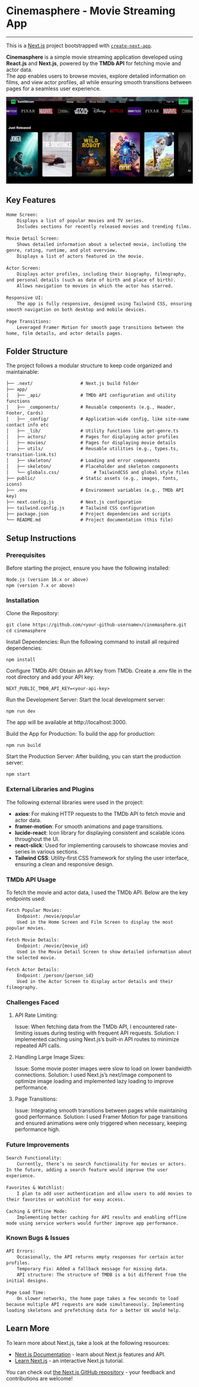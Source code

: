 # Cinemasphere - Movie Streaming App
<hr />

This is a [Next.js](https://nextjs.org) project bootstrapped with [`create-next-app`](https://nextjs.org/docs/app/api-reference/cli/create-next-app).

<b>Cinemasphere</b> is a simple movie streaming application developed using <b>React.js</b> and <b>Next.js</b>, powered by the <b>TMDb API</b> for fetching movie and actor data. <br />
The app enables users to browse movies, explore detailed information on films, and view actor profiles, all while ensuring smooth transitions between pages for a seamless user experience.

![Demo view](public/image.png)

## Key Features

    Home Screen:
        Displays a list of popular movies and TV series.
        Includes sections for recently released movies and trending films.

    Movie Detail Screen:
        Shows detailed information about a selected movie, including the genre, rating, runtime, and plot overview.
        Displays a list of actors featured in the movie.

    Actor Screen:
        Displays actor profiles, including their biography, filmography, and personal details (such as date of birth and place of birth).
        Allows navigation to movies in which the actor has starred.

    Responsive UI:
        The app is fully responsive, designed using Tailwind CSS, ensuring smooth navigation on both desktop and mobile devices.

    Page Transitions:
        Leveraged Framer Motion for smooth page transitions between the home, film details, and actor details pages.


## Folder Structure

The project follows a modular structure to keep code organized and maintainable:

```` cinemasphere/
├── .next/                  # Next.js build folder
├── app/
│   ├── _api/               # TMDb API configuration and utility functions
│   ├── _components/        # Reusable components (e.g., Header, Footer, Cards)
│   ├── _config/            # Application-wide config, like site-name contact info etc
│   ├── _lib/               # Utility functions like get-genre.ts
│   ├── actors/             # Pages for displaying actor profiles
│   ├── movies/             # Pages for displaying movie details
│   ├── utils/              # Reusable utilities (e.g., types.ts, transition-link.ts)
│   ├── skeleton/           # Loading and error components
│   ├── skeleton/           # Placeholder and skeleton components
│   └── globals.css/             # TailwindCSS and global style files
├── public/                 # Static assets (e.g., images, fonts, icons)
├── .env                    # Environment variables (e.g., TMDb API key)
├── next.config.js          # Next.js configuration
├── tailwind.config.js      # Tailwind CSS configuration
├── package.json            # Project dependencies and scripts
└── README.md               # Project documentation (this file)

````

## Setup Instructions
### Prerequisites

Before starting the project, ensure you have the following installed:

    Node.js (version 16.x or above)
    npm (version 7.x or above)

### Installation
Clone the Repository:

    git clone https://github.com/<your-github-username>/cinemasphere.git
    cd cinemasphere

Install Dependencies: Run the following command to install all required dependencies:

    npm install

Configure TMDb API: Obtain an API key from TMDb. Create a .env file in the root directory and add your API key:

    NEXT_PUBLIC_TMDB_API_KEY=<your-api-key>

Run the Development Server: Start the local development server:

    npm run dev

The app will be available at http://localhost:3000.

Build the App for Production: To build the app for production:

    npm run build

Start the Production Server: After building, you can start the production server:

    npm start

### External Libraries and Plugins

The following external libraries were used in the project:

- <b>axios</b>: For making HTTP requests to the TMDb API to fetch movie and actor data.
- <b>framer-motion</b>: For smooth animations and page transitions.
- <b>lucide-react</b>: Icon library for displaying consistent and scalable icons throughout the UI.
- <b>react-slick</b>: Used for implementing carousels to showcase movies and series in various sections.
- <b>Tailwind CSS</b>: Utility-first CSS framework for styling the user interface, ensuring a clean and responsive design.

### TMDb API Usage

To fetch the movie and actor data, I used the TMDb API. Below are the key endpoints used:

    Fetch Popular Movies:
        Endpoint: /movie/popular
        Used in the Home Screen and Film Screen to display the most popular movies.

    Fetch Movie Details:
        Endpoint: /movie/{movie_id}
        Used in the Movie Detail Screen to show detailed information about the selected movie.

    Fetch Actor Details:
        Endpoint: /person/{person_id}
        Used in the Actor Screen to display actor details and their filmography.

### Challenges Faced
1. API Rate Limiting:

    Issue: When fetching data from the TMDb API, I encountered rate-limiting issues during testing with frequent API requests.
    Solution: I implemented caching using Next.js’s built-in API routes to minimize repeated API calls.

2. Handling Large Image Sizes:

    Issue: Some movie poster images were slow to load on lower bandwidth connections.
    Solution: I used Next.js’s next/image component to optimize image loading and implemented lazy loading to improve performance.

3. Page Transitions:

    Issue: Integrating smooth transitions between pages while maintaining good performance.
    Solution: I used Framer Motion for page transitions and ensured animations were only triggered when necessary, keeping performance high.

### Future Improvements

    Search Functionality:
        Currently, there’s no search functionality for movies or actors. In the future, adding a search feature would improve the user experience.

    Favorites & Watchlist:
        I plan to add user authentication and allow users to add movies to their favorites or watchlist for easy access.

    Caching & Offline Mode:
        Implementing better caching for API results and enabling offline mode using service workers would further improve app performance.

### Known Bugs & Issues

    API Errors:
        Occasionally, the API returns empty responses for certain actor profiles.
        Temporary Fix: Added a fallback message for missing data.
        API structure: The structure of TMDB is a bit different from the initial designs.

    Page Load Time:
        On slower networks, the home page takes a few seconds to load because multiple API requests are made simultaneously. Implementing loading skeletons and prefetching data for a better UX would help.

## Learn More

To learn more about Next.js, take a look at the following resources:

- [Next.js Documentation](https://nextjs.org/docs) - learn about Next.js features and API.
- [Learn Next.js](https://nextjs.org/learn) - an interactive Next.js tutorial.

You can check out [the Next.js GitHub repository](https://github.com/vercel/next.js) - your feedback and contributions are welcome!
